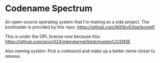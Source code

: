 # Codename Spectrum
An open-source operating system that I'm making as a side project. The bootloader is provided by this repo: https://github.com/N00byEdge/bootelf


This is under the GPL license now because this: https://github.com/arjun024/mkeykernel/blob/master/LICENSE


Also naming system: Pick a codeword and make up a better name closer to release.
